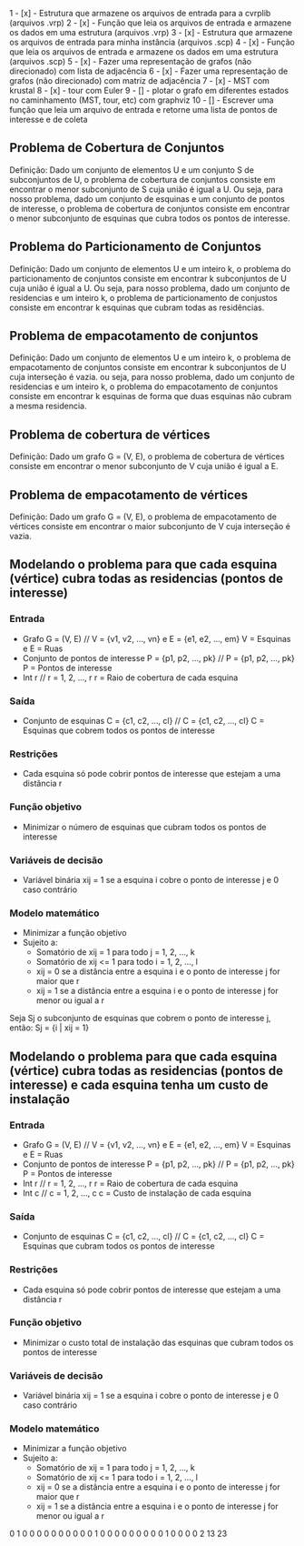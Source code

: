 1 - [x] - Estrutura que armazene os arquivos de entrada para a cvrplib (arquivos .vrp)
2 - [x] - Função que leia os arquivos de entrada e armazene os dados em uma estrutura (arquivos .vrp)
3 - [x] - Estrutura que armazene os arquivos de entrada para minha instância (arquivos .scp)
4 - [x] - Função que leia os arquivos de entrada e armazene os dados em uma estrutura (arquivos .scp)
5 - [x] - Fazer uma representação de grafos (não direcionado) com lista de adjacência
6 - [x] - Fazer uma representação de grafos (não direcionado) com matriz de adjacência
7 - [x] - MST com krustal
8 - [x] - tour com Euler
9 - [] - plotar o grafo em diferentes estados no caminhamento (MST, tour, etc) com graphviz
10 - [] - Escrever uma função que leia um arquivo de entrada e retorne uma lista de pontos de interesse e de coleta

## Problema de Cobertura de Conjuntos
Definição: Dado um conjunto de elementos U e um conjunto S de subconjuntos de U, o problema de cobertura de conjuntos consiste em encontrar o menor subconjunto de S cuja união é igual a U.
Ou seja, para nosso problema, dado um conjunto de esquinas e um conjunto de pontos de interesse, o problema de cobertura de conjuntos consiste em encontrar o menor subconjunto de esquinas que cubra todos os pontos de interesse.

## Problema do Particionamento de Conjuntos
Definição: Dado um conjunto de elementos U e um inteiro k, o problema do particionamento de conjuntos consiste em encontrar k subconjuntos de U cuja união é igual a U.
Ou seja, para nosso problema, dado um conjunto de residencias e um inteiro k, o problema de particionamento de conjustos consiste em encontrar k esquinas que cubram todas as residências.

## Problema de empacotamento de conjuntos
Definição: Dado um conjunto de elementos U e um inteiro k, o problema de empacotamento de conjuntos consiste em encontrar k subconjuntos de U cuja interseção é vazia.
ou seja, para nosso problema, dado um conjunto de residencias e um inteiro k, o problema do empacotamento de conjuntos consiste em encontrar k esquinas de forma que duas esquinas não cubram a mesma residencia.

## Problema de cobertura de vértices
Definição: Dado um grafo G = (V, E), o problema de cobertura de vértices consiste em encontrar o menor subconjunto de V cuja união é igual a E.

## Problema de empacotamento de vértices
Definição: Dado um grafo G = (V, E), o problema de empacotamento de vértices consiste em encontrar o maior subconjunto de V cuja interseção é vazia.

## Modelando o problema para que cada esquina (vértice) cubra todas as residencias (pontos de interesse)

### Entrada
- Grafo G = (V, E) // V = {v1, v2, ..., vn} e E = {e1, e2, ..., em} V = Esquinas e E = Ruas
- Conjunto de pontos de interesse P = {p1, p2, ..., pk} // P = {p1, p2, ..., pk} P = Pontos de interesse
- Int r // r = 1, 2, ..., r r = Raio de cobertura de cada esquina

### Saída
- Conjunto de esquinas C = {c1, c2, ..., cl} // C = {c1, c2, ..., cl} C = Esquinas que cobrem todos os pontos de interesse

### Restrições
- Cada esquina só pode cobrir pontos de interesse que estejam a uma distância r

### Função objetivo
- Minimizar o número de esquinas que cubram todos os pontos de interesse

### Variáveis de decisão
- Variável binária xij = 1 se a esquina i cobre o ponto de interesse j e 0 caso contrário

### Modelo matemático
- Minimizar a função objetivo
- Sujeito a:
    - Somatório de xij = 1 para todo j = 1, 2, ..., k
    - Somatório de xij <= 1 para todo i = 1, 2, ..., l
    - xij = 0 se a distância entre a esquina i e o ponto de interesse j for maior que r
    - xij = 1 se a distância entre a esquina i e o ponto de interesse j for menor ou igual a r


Seja Sj o subconjunto de esquinas que cobrem o ponto de interesse j, então: Sj = {i | xij = 1}

## Modelando o problema para que cada esquina (vértice) cubra todas as residencias (pontos de interesse) e cada esquina tenha um custo de instalação

### Entrada
- Grafo G = (V, E) // V = {v1, v2, ..., vn} e E = {e1, e2, ..., em} V = Esquinas e E = Ruas
- Conjunto de pontos de interesse P = {p1, p2, ..., pk} // P = {p1, p2, ..., pk} P = Pontos de interesse
- Int r // r = 1, 2, ..., r r = Raio de cobertura de cada esquina
- Int c // c = 1, 2, ..., c c = Custo de instalação de cada esquina

### Saída
- Conjunto de esquinas C = {c1, c2, ..., cl} // C = {c1, c2, ..., cl} C = Esquinas que cubram todos os pontos de interesse

### Restrições
- Cada esquina só pode cobrir pontos de interesse que estejam a uma distância r

### Função objetivo
- Minimizar o custo total de instalação das esquinas que cubram todos os pontos de interesse

### Variáveis de decisão
- Variável binária xij = 1 se a esquina i cobre o ponto de interesse j e 0 caso contrário

### Modelo matemático
- Minimizar a função objetivo
- Sujeito a:
    - Somatório de xij = 1 para todo j = 1, 2, ..., k
    - Somatório de xij <= 1 para todo i = 1, 2, ..., l
    - xij = 0 se a distância entre a esquina i e o ponto de interesse j for maior que r
    - xij = 1 se a distância entre a esquina i e o ponto de interesse j for menor ou igual a r

0 1 0 0 0 0 0 0 0 0 0 0 1 0 0 0 0 0 0 0 0 0 1 0 0 0 0
2
13
23
